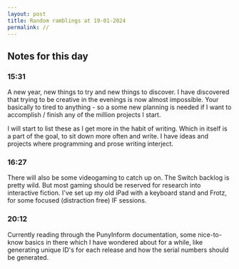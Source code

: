 ```yaml
---
layout: post
title: Random ramblings at 19-01-2024
permalink: //
---
```

## Notes for this day

### 15:31

A new year, new things to try and new things to discover.
I have discovered that trying to be creative in the evenings is now almost
impossible. Your basically to tired to anything - so a some new planning is
needed if I want to accomplish / finish any of the million projects I start.

I will start to list these as I get more in the habit of writing. Which in
itself is a part of the goal, to sit down more often and write. I have ideas and
projects where programming and prose writing interject.

### 16:27

There will also be some videogaming to catch up on. The Switch backlog is pretty
wild. But most gaming should be reserved for research into interactive fiction.
I've set up my old iPad with a keyboard stand and Frotz, for some focused
(distraction free) IF sessions.

### 20:12

Currently reading through the PunyInform documentation, some nice-to-know basics
in there which I have wondered about for a while, like generating unique ID's
for each release and how the serial numbers should be generated.
